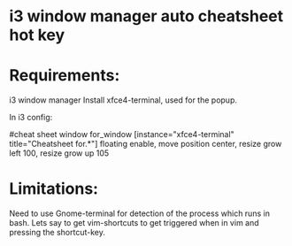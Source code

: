 
# i3 window manager auto cheatsheet hot key

# Requirements:
i3 window manager
Install xfce4-terminal, used for the popup.

In i3 config:

\#cheat sheet window
for\_window [instance="xfce4-terminal" title="Cheatsheet for.\*"] floating enable, move position center, resize grow left 100, resize grow up 105

# Limitations:
Need to use Gnome-terminal for detection of the process which runs in bash. Lets say to get vim-shortcuts to get triggered when in vim and pressing the shortcut-key.

